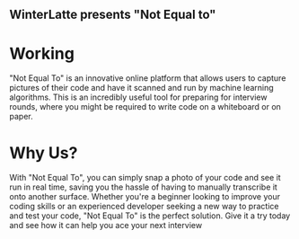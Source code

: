 ## WinterLatte presents "Not Equal to" 

# Working
"Not Equal To" is an innovative online platform that allows users to capture pictures of their code and have it scanned and run by machine learning algorithms. 
This is an incredibly useful tool for preparing for interview rounds, where you might be required to write code on a whiteboard or on paper. 


# Why Us?
With "Not Equal To", you can simply snap a photo of your code and see it run in real time, saving you the hassle of having to manually transcribe it onto another surface. Whether you're a beginner looking to improve your coding skills or an experienced developer seeking a new way to practice and test your code, "Not Equal To" is the perfect solution. Give it a try today and see how it can help you ace your next interview
